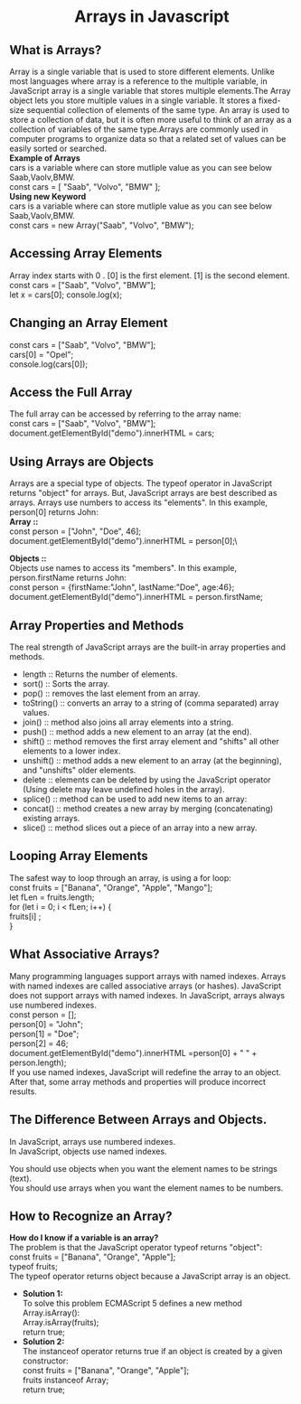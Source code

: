  # <p align="center" fontize=40px; >Arrays in Javascript</p>
## What is Arrays?
Array is a single variable that is used to store different elements. Unlike most languages where array is a reference to the multiple variable, in JavaScript array is a single variable that stores multiple elements.The Array object lets you store multiple values in a single variable. It stores a fixed-size sequential collection of elements of the same type. An array is used to store a collection of data, but it is often more useful to think of an array as a collection of variables of the same type.Arrays are commonly used in computer programs to organize data so that a related set of values can be easily sorted or searched.\
**Example of Arrays**\
cars is a variable where can store mutliple value as you can see below Saab,Vaolv,BMW.<br>
const cars = [
  "Saab",
  "Volvo",
  "BMW"
];
\
**Using new Keyword**\
cars is a variable where can store mutliple value as you can see below Saab,Vaolv,BMW.\
const cars = new Array("Saab", "Volvo", "BMW");

## Accessing Array Elements
Array index starts with 0 . [0] is the first element. [1] is the second element.\
const cars = ["Saab", "Volvo", "BMW"];\
let x = cars[0];
console.log(x);

## Changing an Array Element
const cars = ["Saab", "Volvo", "BMW"];\
cars[0] = "Opel";\
console.log(cars[0]);

## Access the Full Array
The full array can be accessed by referring to the array name:\
const cars = ["Saab", "Volvo", "BMW"];\
document.getElementById("demo").innerHTML = cars;

## Using Arrays are Objects
Arrays are a special type of objects. The typeof operator in JavaScript returns "object" for arrays.
But, JavaScript arrays are best described as arrays.
Arrays use numbers to access its "elements". In this example, person[0] returns John:\
**Array ::**\
const person = ["John", "Doe", 46];\
document.getElementById("demo").innerHTML = person[0];\

**Objects ::**\
Objects use names to access its "members". In this example, person.firstName returns John:\
const person = {firstName:"John", lastName:"Doe", age:46};\
document.getElementById("demo").innerHTML = person.firstName;

## Array Properties and Methods
The real strength of JavaScript arrays are the built-in array properties and methods.
- length       :: Returns the number of elements.
- sort()       :: Sorts the array.
- pop()        :: removes the last element from an array.
- toString()   :: converts an array to a string of (comma separated) array values.
- join()       :: method also joins all array elements into a string.
- push()       :: method adds a new element to an array (at the end).
- shift()      :: method removes the first array element and "shifts" all other elements to a lower index.
- unshift()    :: method adds a new element to an array (at the beginning), and "unshifts" older elements.
- delete       :: elements can be deleted by using the JavaScript operator (Using delete may leave undefined holes in the array).
- splice()     :: method can be used to add new items to an array:
- concat()     :: method creates a new array by merging (concatenating) existing arrays.
- slice()      :: method slices out a piece of an array into a new array.

## Looping Array Elements
The safest way to loop through an array, is using a for loop:\
const fruits = ["Banana", "Orange", "Apple", "Mango"];\
let fLen = fruits.length;\
for (let i = 0; i < fLen; i++) {\
  fruits[i] ;\
}

## What Associative Arrays?
Many programming languages support arrays with named indexes.
Arrays with named indexes are called associative arrays (or hashes).
JavaScript does not support arrays with named indexes.
In JavaScript, arrays always use numbered indexes.  \
const person = [];\
person[0] = "John";\
person[1] = "Doe";\
person[2] = 46; \
document.getElementById("demo").innerHTML =person[0] + " " + person.length);\
If you use named indexes, JavaScript will redefine the array to an object.
After that, some array methods and properties will produce incorrect results.
 
## The Difference Between Arrays and Objects.
In JavaScript, arrays use numbered indexes.  
In JavaScript, objects use named indexes.

You should use objects when you want the element names to be strings (text).\
You should use arrays when you want the element names to be numbers.

## How to Recognize an Array?
**How do I know if a variable is an array?**\
The problem is that the JavaScript operator typeof returns "object":\
const fruits = ["Banana", "Orange", "Apple"];\
typeof fruits;  \
The typeof operator returns object because a JavaScript array is an object.
- **Solution 1:**\
To solve this problem ECMAScript 5 defines a new method Array.isArray():\
Array.isArray(fruits);\
return true;
- **Solution 2:**\
The instanceof operator returns true if an object is created by a given constructor:\
const fruits = ["Banana", "Orange", "Apple"];\
fruits instanceof Array; \
return true;

